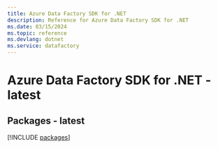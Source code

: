 ```yaml
---
title: Azure Data Factory SDK for .NET
description: Reference for Azure Data Factory SDK for .NET
ms.date: 03/15/2024
ms.topic: reference
ms.devlang: dotnet
ms.service: datafactory
---
```

# Azure Data Factory SDK for .NET - latest
## Packages - latest
[!INCLUDE [packages](data-factory-index.md)]